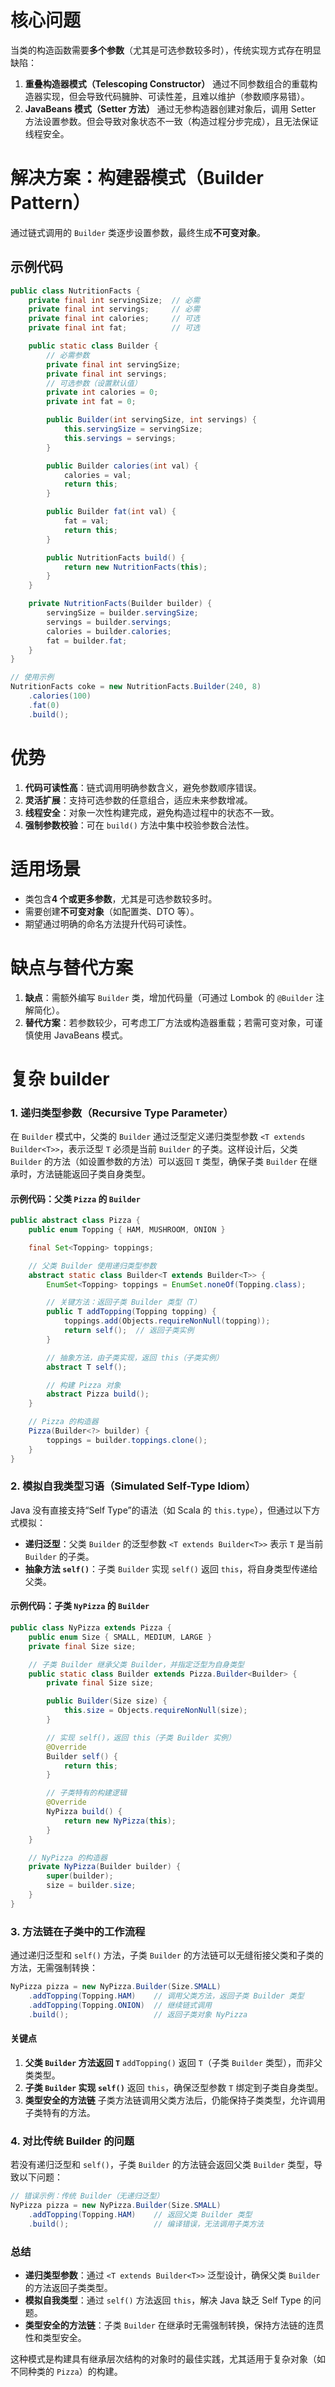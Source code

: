 # 核心问题

当类的构造函数需要**多个参数**（尤其是可选参数较多时），传统实现方式存在明显缺陷：

1. **重叠构造器模式（Telescoping Constructor）**
   通过不同参数组合的重载构造器实现，但会导致代码臃肿、可读性差，且难以维护（参数顺序易错）。
2. **JavaBeans 模式（Setter 方法）**
   通过无参构造器创建对象后，调用 Setter 方法设置参数。但会导致对象状态不一致（构造过程分步完成），且无法保证线程安全。

# 解决方案：构建器模式（Builder Pattern）

通过链式调用的 `Builder` 类逐步设置参数，最终生成**不可变对象**。

## 示例代码

```java
public class NutritionFacts {
    private final int servingSize;  // 必需
    private final int servings;     // 必需
    private final int calories;     // 可选
    private final int fat;          // 可选

    public static class Builder {
        // 必需参数
        private final int servingSize;
        private final int servings;
        // 可选参数（设置默认值）
        private int calories = 0;
        private int fat = 0;

        public Builder(int servingSize, int servings) {
            this.servingSize = servingSize;
            this.servings = servings;
        }

        public Builder calories(int val) {
            calories = val;
            return this;
        }

        public Builder fat(int val) {
            fat = val;
            return this;
        }

        public NutritionFacts build() {
            return new NutritionFacts(this);
        }
    }

    private NutritionFacts(Builder builder) {
        servingSize = builder.servingSize;
        servings = builder.servings;
        calories = builder.calories;
        fat = builder.fat;
    }
}

// 使用示例
NutritionFacts coke = new NutritionFacts.Builder(240, 8)
    .calories(100)
    .fat(0)
    .build();
```

# 优势

1. **代码可读性高**：链式调用明确参数含义，避免参数顺序错误。
2. **灵活扩展**：支持可选参数的任意组合，适应未来参数增减。
3. **线程安全**：对象一次性构建完成，避免构造过程中的状态不一致。
4. **强制参数校验**：可在 `build()` 方法中集中校验参数合法性。

# 适用场景

- 类包含**4 个或更多参数**，尤其是可选参数较多时。
- 需要创建**不可变对象**（如配置类、DTO 等）。
- 期望通过明确的命名方法提升代码可读性。

# 缺点与替代方案

1. **缺点**：需额外编写 `Builder` 类，增加代码量（可通过 Lombok 的 `@Builder` 注解简化）。
2. **替代方案**：若参数较少，可考虑工厂方法或构造器重载；若需可变对象，可谨慎使用 JavaBeans 模式。

# 复杂 builder

### 1. 递归类型参数（Recursive Type Parameter）

在 `Builder` 模式中，父类的 `Builder` 通过泛型定义递归类型参数 `<T extends Builder<T>>`，表示泛型 `T` 必须是当前 `Builder` 的子类。这样设计后，父类 `Builder` 的方法（如设置参数的方法）可以返回 `T` 类型，确保子类 `Builder` 在继承时，方法链能返回子类自身类型。

#### 示例代码：父类 `Pizza` 的 `Builder`

```java
public abstract class Pizza {
    public enum Topping { HAM, MUSHROOM, ONION }

    final Set<Topping> toppings;

    // 父类 Builder 使用递归类型参数
    abstract static class Builder<T extends Builder<T>> {
        EnumSet<Topping> toppings = EnumSet.noneOf(Topping.class);

        // 关键方法：返回子类 Builder 类型（T）
        public T addTopping(Topping topping) {
            toppings.add(Objects.requireNonNull(topping));
            return self();  // 返回子类实例
        }

        // 抽象方法，由子类实现，返回 this（子类实例）
        abstract T self();

        // 构建 Pizza 对象
        abstract Pizza build();
    }

    // Pizza 的构造器
    Pizza(Builder<?> builder) {
        toppings = builder.toppings.clone();
    }
}
```

### 2. 模拟自我类型习语（Simulated Self-Type Idiom）

Java 没有直接支持“Self Type”的语法（如 Scala 的 `this.type`），但通过以下方式模拟：

- **递归泛型**：父类 `Builder` 的泛型参数 `<T extends Builder<T>>` 表示 `T` 是当前 `Builder` 的子类。
- **抽象方法 `self()`**：子类 `Builder` 实现 `self()` 返回 `this`，将自身类型传递给父类。

#### 示例代码：子类 `NyPizza` 的 `Builder`

```java
public class NyPizza extends Pizza {
    public enum Size { SMALL, MEDIUM, LARGE }
    private final Size size;

    // 子类 Builder 继承父类 Builder，并指定泛型为自身类型
    public static class Builder extends Pizza.Builder<Builder> {
        private final Size size;

        public Builder(Size size) {
            this.size = Objects.requireNonNull(size);
        }

        // 实现 self()，返回 this（子类 Builder 实例）
        @Override
        Builder self() {
            return this;
        }

        // 子类特有的构建逻辑
        @Override
        NyPizza build() {
            return new NyPizza(this);
        }
    }

    // NyPizza 的构造器
    private NyPizza(Builder builder) {
        super(builder);
        size = builder.size;
    }
}
```

### 3. 方法链在子类中的工作流程

通过递归泛型和 `self()` 方法，子类 `Builder` 的方法链可以无缝衔接父类和子类的方法，无需强制转换：

```java
NyPizza pizza = new NyPizza.Builder(Size.SMALL)
    .addTopping(Topping.HAM)    // 调用父类方法，返回子类 Builder 类型
    .addTopping(Topping.ONION)  // 继续链式调用
    .build();                   // 返回子类对象 NyPizza
```

#### 关键点

1. **父类 `Builder` 方法返回 `T`**
   `addTopping()` 返回 `T`（子类 `Builder` 类型），而非父类类型。
2. **子类 `Builder` 实现 `self()`**
   返回 `this`，确保泛型参数 `T` 绑定到子类自身类型。
3. **类型安全的方法链**
   子类方法链调用父类方法后，仍能保持子类类型，允许调用子类特有的方法。

### 4. 对比传统 Builder 的问题

若没有递归泛型和 `self()`，子类 `Builder` 的方法链会返回父类 `Builder` 类型，导致以下问题：

```java
// 错误示例：传统 Builder（无递归泛型）
NyPizza pizza = new NyPizza.Builder(Size.SMALL)
    .addTopping(Topping.HAM)    // 返回父类 Builder 类型
    .build();                   // 编译错误，无法调用子类方法
```

### 总结

- **递归类型参数**：通过 `<T extends Builder<T>>` 泛型设计，确保父类 `Builder` 的方法返回子类类型。
- **模拟自我类型**：通过 `self()` 方法返回 `this`，解决 Java 缺乏 Self Type 的问题。
- **类型安全的方法链**：子类 `Builder` 在继承时无需强制转换，保持方法链的连贯性和类型安全。

这种模式是构建具有继承层次结构的对象时的最佳实践，尤其适用于复杂对象（如不同种类的 `Pizza`）的构建。
